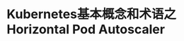 Kubernetes基本概念和术语之Horizontal Pod Autoscaler
================================================================================

